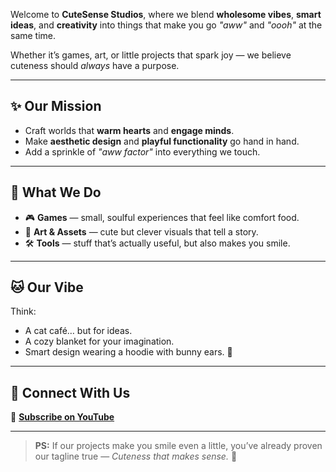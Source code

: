 Welcome to **CuteSense Studios**, where we blend **wholesome vibes**, **smart ideas**, and **creativity** into things that make you go _"aww"_ and _"oooh"_ at the same time.  

Whether it’s games, art, or little projects that spark joy — we believe cuteness should *always* have a purpose.  

---

## ✨ Our Mission  
- Craft worlds that **warm hearts** and **engage minds**.  
- Make **aesthetic design** and **playful functionality** go hand in hand.  
- Add a sprinkle of *"aww factor"* into everything we touch.  

---

## 🧁 What We Do  
- 🎮 **Games** — small, soulful experiences that feel like comfort food.  
- 🎨 **Art & Assets** — cute but clever visuals that tell a story.  
- 🛠️ **Tools** — stuff that’s actually useful, but also makes you smile.  

---

## 🐱 Our Vibe  
Think:  
- A cat café… but for ideas.  
- A cozy blanket for your imagination.  
- Smart design wearing a hoodie with bunny ears. 🐰  

---

## 💌 Connect With Us  
🐾 **[Subscribe on YouTube](https://youtube.com/@cutesensestudios?si=rJ08MP7U5VJIRbRN)**  

---

> **PS:** If our projects make you smile even a little, you’ve already proven our tagline true — _Cuteness that makes sense._ 💖  

